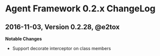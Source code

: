 # Agent Framework 0.2.x ChangeLog

## 2016-11-03, Version 0.2.28, @e2tox

**Notable Changes**

- Support decorate interceptor on class members

